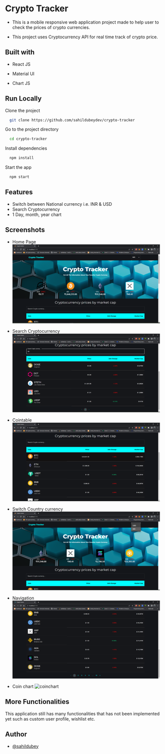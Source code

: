 
# Crypto Tracker

- This is a mobile responsive web application project made to help user to check the prices of crypto currencies.

- This project uses Cryptocurrency API for real time track of crypto price.
## Built with

- React JS

- Material UI

- Chart JS


## Run Locally

Clone the project

```bash
  git clone https://github.com/sahildubeydev/crypto-tracker
```

Go to the project directory

```bash
  cd crypto-tracker
```

Install dependencies

```bash
  npm install
```

Start the app

```bash
  npm start
```

## Features
- Switch between National currency i.e. INR & USD
- Search Cryptocurrency
- 1 Day, month, year chart

## Screenshots
- Home Page
![home page](screenshot/homepage.png)

- Search Cryptocurrency
![search currency](screenshot/search.png)

- Cointable 
![cointable](screenshot/cointable.png)

- Switch Country currency
![switch currency](screenshot/switchcurrency.png)

- Navigation
![navigation](screenshot/navigation.png)

- Coin chart
![coinchart](https://user-images.githubusercontent.com/48377225/212223988-63907f34-68d9-4d80-8444-288d0957c266.png)



## More Functionalities

This application still has many functionalities 
that has not been implemented yet such as custom user profile, wishlist etc.
## Author

- [@sahildubey](https://github.com/sahildubeydev)

